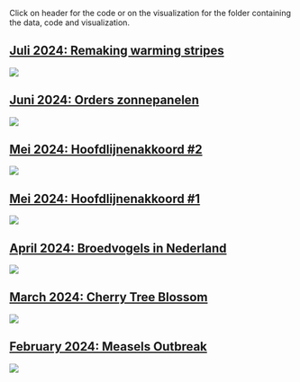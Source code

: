 
Click on header for the code or on the visualization for the folder
containing the data, code and visualization.

## [Juli 2024: Remaking warming stripes](https://github.com/Willem-Jelle/Visualizations/blob/main/2024-07_remaking_warming_stripes/2024-07_remaking_warming_stripes_code.R)

<a href='https://github.com/Willem-Jelle/Visualizations/blob/main/2024-07_remaking_warming_stripes'>
<img src='2024-07_remaking_warming_stripes/2024-07_remaking_warming_stripes_viz.png'/></a>

## [Juni 2024: Orders zonnepanelen](https://github.com/Willem-Jelle/Visualizations/blob/main/2024-06_orders_zonnepanelen/2024-06_orders_zonnepanelen_code.R)

<a href='https://github.com/Willem-Jelle/Visualizations/blob/main/2024-06_orders_zonnepanelen'>
<img src='2024-06_orders_zonnepanelen/2024-06_orders_zonnepanelen_viz.png'/></a>

## [Mei 2024: Hoofdlijnenakkoord #2](https://github.com/Willem-Jelle/Visualizations/blob/main/2024-05_sentiment_hoofdlijnenakkoord/2024-05_sentiment_hoofdlijnenakkoord_code.R)

<a href='https://github.com/Willem-Jelle/Visualizations/blob/main/2024-05_sentiment_hoofdlijnenakkoord'>
<img src='2024-05_sentiment_hoofdlijnenakkoord/2024-05_sentiment_hoofdlijnenakkoord_viz.png'/></a>

## [Mei 2024: Hoofdlijnenakkoord #1](https://github.com/Willem-Jelle/Visualizations/blob/main/2024-05_hoofdlijnenakkoord/2024-05_hoofdlijnenakkoord_code.R)

<a href='https://github.com/Willem-Jelle/Visualizations/blob/main/2024-05_hoofdlijnenakkoord'>
<img src='2024-05_hoofdlijnenakkoord/2024-05_hoofdlijnenakkoord_viz.png'/></a>

## [April 2024: Broedvogels in Nederland](https://github.com/Willem-Jelle/Visualizations/blob/main/2024-04_broedvogels/2024-04_broedvogels_code.R)

<a href='https://github.com/Willem-Jelle/Visualizations/blob/main/2024-04_broedvogels'>
<img src='2024-04_broedvogels/2024-04_broedvogels_viz_01.png'/></a>

## [March 2024: Cherry Tree Blossom](https://github.com/Willem-Jelle/Visualizations/blob/main/2024-03_cherry_tree_blossom/2024-03_cherry_tree_blossom_code.R)

<a href='https://github.com/Willem-Jelle/Visualizations/tree/main/2024-04_broedvogels'>
<img src='2024-03_cherry_tree_blossom/2024-03_cherry_tree_blossom_viz.png'/></a>

## [February 2024: Measels Outbreak](https://github.com/Willem-Jelle/Visualizations/blob/main/2024-02_measels_outbreak/2024-02_measels_outbreak_code.R)

<a href='https://github.com/Willem-Jelle/Visualizations/tree/main/2024-02_measels_outbreak'>
<img src='2024-02_measels_outbreak/2024-02_measels_outbreak_viz.png'/></a>

